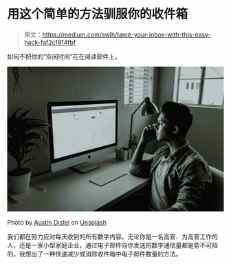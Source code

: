 # 用这个简单的方法驯服你的收件箱

> 原文：<https://medium.com/swlh/tame-your-inbox-with-this-easy-hack-faf2c1914fbf>

如何不把你的“空闲时间”花在阅读邮件上。

![](img/e17ae7c37311f663e02f20b84d0016ca.png)

Photo by [Austin Distel](https://unsplash.com/@austindistel?utm_source=unsplash&utm_medium=referral&utm_content=creditCopyText) on [Unsplash](https://unsplash.com/search/photos/emails?utm_source=unsplash&utm_medium=referral&utm_content=creditCopyText)

我们都在努力应对每天收到的所有数字内容。无论你是一名高管、为高管工作的人，还是一家小型家庭企业，通过电子邮件向你发送的数字通信量都是势不可挡的。我想出了一种快速减少或消除收件箱中电子邮件数量的方法。